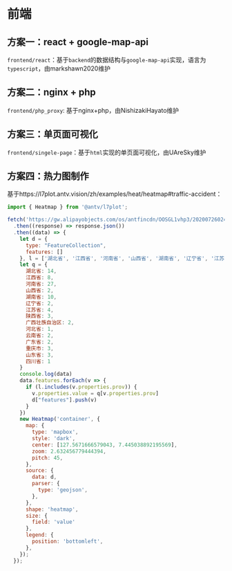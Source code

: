 # 前端

## 方案一：react + google-map-api

`frontend/react`：基于`backend`的数据结构与`google-map-api`实现，语言为`typescript`，由markshawn2020维护

## 方案二：nginx + php

`frontend/php_proxy`: 基于nginx+php，由NishizakiHayato维护

## 方案三：单页面可视化

`frontend/singele-page`：基于`html`实现的单页面可视化，由UAreSky维护

## 方案四：热力图制作

基于https://l7plot.antv.vision/zh/examples/heat/heatmap#traffic-accident：

```js
import { Heatmap } from '@antv/l7plot';

fetch('https://gw.alipayobjects.com/os/antfincdn/OOSGL1vhp3/20200726024229.json')
  .then((response) => response.json())
  .then((data) => {
    let d = {
      type: "FeatureCollection",
      features: []
    }, l = ['湖北省', '江西省', '河南省', '山西省', '湖南省', '辽宁省', '江苏省', '陕西省', '广西壮族自治区', '河北省', '吉林省', '云南省', '广东省', '重庆市', '山东省', '四川省'];
    let q = {
      湖北省: 14,
      江西省: 8,
      河南省: 27,
      山西省: 2,
      湖南省: 10,
      辽宁省: 2,
      江苏省: 4,
      陕西省: 3,
      广西壮族自治区: 2,
      河北省: 1,
      云南省: 2,
      广东省: 2,
      重庆市: 3,
      山东省: 3,
      四川省: 1
    }
    console.log(data)
    data.features.forEach(v => {
      if (l.includes(v.properties.prov)) {
        v.properties.value = q[v.properties.prov]
        d["features"].push(v)
      }
    })
    new Heatmap('container', {
      map: {
        type: 'mapbox',
        style: 'dark',
        center: [127.5671666579043, 7.445038892195569],
        zoom: 2.632456779444394,
        pitch: 45,
      },
      source: {
        data: d,
        parser: {
          type: 'geojson',
        },
      },
      shape: 'heatmap',
      size: {
        field: 'value'
      },
      legend: {
        position: 'bottomleft',
      },
    });
  });
```
 
